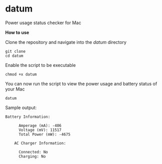 # datum

Power usage status checker for Mac

**How to use**

Clone the repository and navigate into the _datum_ directory
```
git clone 
cd datum
```

Enable the script to be executable
```
chmod +x datum
```

You can now run the script to view the power usage and battery status of your Mac
```
datum
```
Sample output:
```
Battery Information:

      Amperage (mA): -406
      Voltage (mV): 11517
      Total Power (mW): -4675

    AC Charger Information:

      Connected: No
      Charging: No
```



